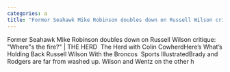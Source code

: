 ```yaml
---
categories: a
title: "Former Seahawk Mike Robinson doubles down on Russell Wilson critique Wheres the fire  THE HERD  The Herd with Colin Cowherd"
---
```

Former Seahawk Mike Robinson doubles down on Russell Wilson critique: "Where"s the fire?" | THE HERD&nbsp;&nbsp;The Herd with Colin CowherdHere’s What’s Holding Back Russell Wilson With the Broncos&nbsp;&nbsp;Sports IllustratedBrady and Rodgers are far from washed up. Wilson and Wentz on the other h